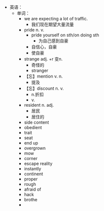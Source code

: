 - 英语：
	- 单词：
		- we are expecting a lot of traffic.
			- 我们现在期望大量流量
		- pride n. v.
			- pride yourself on sth/on doing sth
				- 为自己感到自豪
			- 自信心，自豪
			- 使自豪
		- strange adj. +r 变n.
			- 奇怪的
			- stranger
		- 【忘】mention v. n.
			- 提及
		- 【忘】discount n. v.
			- n.折扣
			- v.
		- resident n. adj.
			- 居民
			- 居住的
		- side content
		- obedient
		- trait
		- seat
		- end up
		- overgrown
		- mow
		- corner
		- escape reality
		- instantly
		- continent
		- proper
		- rough
		- afraid of
		- hack
		- brothe
		-
